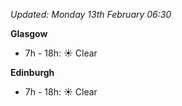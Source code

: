 *Updated: Monday 13th February 06:30*

**Glasgow**

* 7h - 18h: :sunny: Clear

**Edinburgh**

* 7h - 18h: :sunny: Clear
